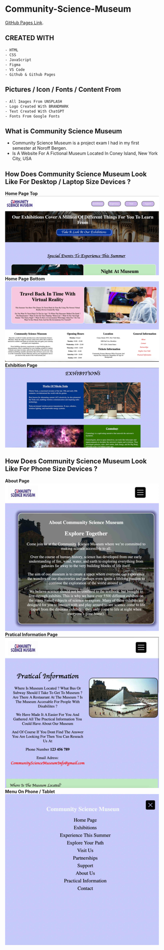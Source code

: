 # Community-Science-Museum

[GitHub Pages Link](https://akb-official.github.io/Community-Science-Museum/).

## CREATED WITH
```
- HTML
- CSS
- JavaScript
- Figma 
- VS Code
- Github & Github Pages
```

## Pictures / Icon / Fonts / Content From
```
- All Images From UNSPLASH
- Logo Created With BRANDMARK
- Text Created With ChatGPT
- Fonts From Google Fonts
```

## What is Community Science Museum 
- Community Science Museum is a project exam I had in my first semester at Noroff Bergen.
- Is A Website For A Fictional Museum Located In Coney Island, New York City, USA

## How Does Community Science Museum Look Like For Desktop / Laptop Size Devices ?
**Home Page Top**
![Home Page Top](./media/read-me-media/home-page-latop.jpg)
**Home Page Bottom**
![Home Page Bottom](./media/read-me-media/home-page-laptop.jpg)
**Exhibition Page**
![Exhibition Page](./media/read-me-media/exhitibitions-laptop.jpg)

## How Does Community Science Museum Look Like For Phone Size Devices ?
**About Page**
![About Page](./media/read-me-media/about-phone.jpg)
**Pratical Information Page**
![Pratical Information Page](./media/read-me-media/info-phone.jpg)
**Menu On Phone / Tablet**
![Menu On Phone / Tablet](./media/read-me-media/menu-phone.jpg)